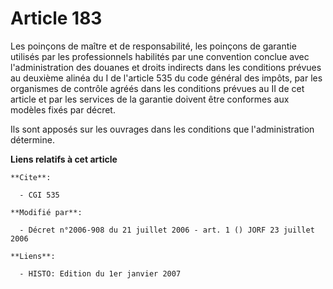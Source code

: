 # Article 183

Les poinçons de maître et de responsabilité, les poinçons de garantie utilisés par les professionnels habilités par une
convention conclue avec l'administration des douanes et droits indirects dans les conditions prévues au deuxième alinéa du I
de l'article 535 du code général des impôts, par les organismes de contrôle agréés dans les conditions prévues au II de cet
article et par les services de la garantie doivent être conformes aux modèles fixés par décret.

Ils sont apposés sur les ouvrages dans les conditions que l'administration détermine.

**Liens relatifs à cet article**

	**Cite**:

	  - CGI 535

	**Modifié par**:

	  - Décret n°2006-908 du 21 juillet 2006 - art. 1 () JORF 23 juillet 2006

	**Liens**:

	  - HISTO: Edition du 1er janvier 2007
